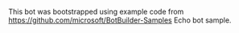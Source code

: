 This bot was bootstrapped using example code from https://github.com/microsoft/BotBuilder-Samples Echo bot sample.